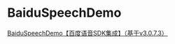 # BaiduSpeechDemo
[BaiduSpeechDemo【百度语音SDK集成】（基于v3.0.7.3）](https://www.cnblogs.com/whycxb/p/9367382.html)

